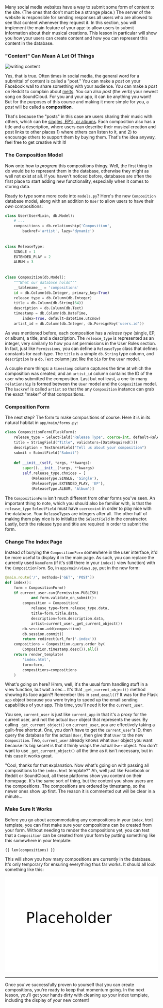 Many social media websites have a way to submit some form of content to the site. (The ones that don't must be a strange place.) The server of the website is responsible for sending responses all users who are allowed to see that content whenever they request it. In this section, you will implement the main feature of your app: to allow users to submit information about their musical creations. This lesson in particular will show you how your users can create content and how you can represent this content in the database.

### "Content" Can Mean A Lot Of Things

![writing content](https://images.unsplash.com/photo-1555421689-491a97ff2040?ixlib=rb-1.2.1&ixid=eyJhcHBfaWQiOjEyMDd9&auto=format&fit=crop&w=1500&q=80)

Yes, that is true. Often times in social media, the general word for a submittal of content is called a "post." You can make a *post* on your Facebook wall to share something with your audience. You can make a *post* on Reddit to complain about <a href="https://www.reddit.com/r/grilledcheese/comments/2or1p3/you_people_make_me_sick/" target="_blank">melts</a>. You can also *post* (the verb) your newest song on SoundCloud. For you and your app, it can be anything you want! But for the purposes of this course and making it more simple for you, a *post* will be called a **composition**.

That's because the "posts" in this case are users sharing their music with others, which can be <a href="https://thesyncopatedkeys.wordpress.com/2014/01/23/the-difference-between-a-single-ep-an-album-and-a-demo/" target="_blank">singles, EP's, or albums</a>. Each composition also has a title and a description, where users can describe their musical creation and post links to other places 1) where others can listen to it, and 2) to encourage others to support them by buying them. That's the idea anyway, feel free to get creative with it!

### The Composition Model

Now onto how to *program* this compositions thingy. Well, the first thing to do would be to represent them in the database, otherwise they might as well not exist at all. If you haven't noticed before, databases are often the first place to start adding new functionality, especially when it comes to storing data.

Ready to type some more code into `models.py`? Here's the new `Composition` database model, along with an addition to `User` to allow users to have their *own* compositions:

```python
class User(UserMixin, db.Model):
    # ...
    compositions = db.relationship('Composition',
        backref='artist', lazy='dynamic')


class ReleaseType:
    SINGLE = 1
    EXTENDED_PLAY = 2
    ALBUM = 3


class Composition(db.Model):
    """What our database holds"""
    __tablename__ = 'compositions'
    id = db.Column(db.Integer, primary_key=True)
    release_type = db.Column(db.Integer)
    title = db.Column(db.String(64))
    description = db.Column(db.Text)
    timestamp = db.Column(db.DateTime,
        index=True, default=datetime.utcnow)
    artist_id = db.Column(db.Integer, db.ForeignKey('users.id'))
```

As was mentioned before, each composition has a *release type* (single, EP, or album), a title, and a description. The `release_type` is represented as an integer, very similarly to how you set permissions in the User Roles section. In fact, just like `Permissions`, you can define a `ReleaseType` class that defines constants for each type. The `title` is a simple `db.String` type column, and `description` is a `db.Text` column just like the `bio` for the `User` model.

A couple more things: a `timestamp` column captures the time at which the composition was created, and an `artist_id` column contains the ID of the user who submitted the composition. Last but not least, a one-to-many `relationship` is formed between the `User` model and the `Composition` model. The `backref` is called `artist` so that the any `Composition` instance can grab the exact "maker" of that compositions.

### Composition Form

The next step? The form to make compositions of course. Here it is in its natural habitat in `app/main/forms.py`:

```python
class CompositionForm(FlaskForm):
    release_type = SelectField("Release Type", coerce=int, default=ReleaseType.SINGLE, validators=[DataRequired()])
    title = StringField("Title", validators=[DataRequired()])
    description = TextAreaField("Tell us about your composition")
    submit = SubmitField("Submit")

    def __init__(self, *args, **kwargs):
        super().__init__(*args, **kwargs)
        self.release_type.choices = [
            (ReleaseType.SINGLE, 'Single'),
            (ReleaseType.EXTENDED_PLAY, 'EP'),
            (ReleaseType.ALBUM, 'Album')]
```

The `CompositionForm` isn't much different from other forms you've seen. An important thing to note, which you should also be familiar with, is that the `release_type` `SelectField` must have `coerce=int` in order to play nice with the database. Your `ReleaseType`s are integers after all. The other half of making them play nice is to initialize the `SelectField` in the constructor. Lastly, both the release type and title are required in order to submit the form.

### Change The Index Page

Instead of burying the `CompositionForm` somewhere in the user interface, it'd be more useful to display it in the main page. As such, you can replace the currently used `NameForm` (if it's still there in your `index()` view function) with the `CompositionForm`. So, in `app/main/views.py`, put in the new form:

```python
@main.route('/', methods=['GET', 'POST'])
def index():
    form = CompositionForm()
    if current_user.can(Permission.PUBLISH)
            and form.validate_on_submit():
        composition = Composition(
            release_type=form.release_type.data,
            title=form.title.data,
            description=form.description.data,
            artist=current_user._get_current_object())
        db.session.add(composition)
        db.session.commit()
        return redirect(url_for('.index'))
    compositions = Composition.query.order_by(
        Composition.timestamp.desc()).all()
    return render_template(
        'index.html',
        form=form,
        compositions=compositions
    )
```

What's going on here? Hmm, well, it's the usual form handling stuff in a view function, but wait a sec... It's that `_get_current_object()` method showing its face again?! Remember this in `send_email()`? It was for the Flask `app` object because you were trying to speed up the email sending capabilities of your app. This time, you'll need it for the `current_user`.

You see, `current_user` is just like `current_app` in that it's a *proxy* for the current user, and not the actual `User` object that represents the user. By calling `_get_current_object()` on `current_user`, you are effectively taking a guilt-free shortcut. One, you don't have to get the `current_user`'s ID, then query the database for the actual `User`, then give that `User` to the new `Composition`. Two, `current_user` already knows what `User` object you want because its big secret is that it thinly wraps the actual `User` object. You don't want to use `_get_current_object()` all the time as it isn't necessary, but in this case it works great.

"Cool, thanks for that explanation. Now what's going on with passing all compositions to the `index.html` template?" Ah, well just like Facebook or Reddit or SoundCloud, all these platforms show you content on their homepage. It's the same sort of thing, but the content you show users are the compositions. The compositions are ordered by timestamp, so the newer ones show up first. The reason it is commented out will be clear in a minute...

### Make Sure It Works

Before you go about accommodating any compositions in your `index.html` template, you can first make sure your compositions can be created from your form. Without needing to render the compositions yet, you can test that a `Composition` can be created from your form by putting something like this somewhere in your template:

```jinja2
{{ len(compositions) }}
```

This will show you how many compositions are currently in the database. It's only temporary for ensuring everything thus far works. It should all look something like this:

![](../images/placeholder.png)

___

Once you've successfully proven to yourself that you can create compositions, you're ready to keep that momentum going. In the next lesson, you'll get your hands dirty with cleaning up your index template, including the display of your new content!
